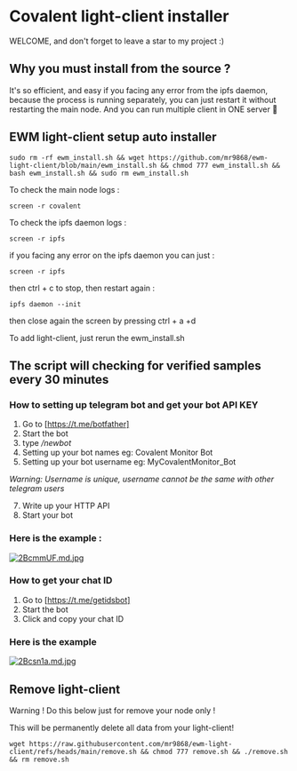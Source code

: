 # Covalent light-client installer 
WELCOME, and don't forget to leave a star to my project :) 
## Why you must install from the source ?
It's so efficient, and easy if you facing any error from the ipfs daemon, because the process is running separately, you can just restart it without restarting the main node. And you can run multiple client in ONE server 🤫
## EWM light-client setup auto installer
```
sudo rm -rf ewm_install.sh && wget https://github.com/mr9868/ewm-light-client/blob/main/ewm_install.sh && chmod 777 ewm_install.sh && bash ewm_install.sh && sudo rm ewm_install.sh
```
To check the main node logs :
```
screen -r covalent
```
To check the ipfs daemon logs :
```
screen -r ipfs
```

if you facing any error on the ipfs daemon you can just :
``` 
screen -r ipfs
```
then ctrl + c to stop,
then restart again :
```
ipfs daemon --init
```
then close again the screen by pressing ctrl + a +d

To add light-client, just rerun the ewm_install.sh

## The script will checking for verified samples every 30 minutes

### How to setting up telegram bot and get your bot API KEY
1. Go to [https://t.me/botfather]
2. Start the bot
3. type */newbot*
4. Setting up your bot names eg: Covalent Monitor Bot
5. Setting up your bot username eg: MyCovalentMonitor_Bot

*Warning: Username is unique, username cannot be the same with other telegram users*

7. Write up your HTTP API
8. Start your bot

### Here is the example :
[![2BcmmUF.md.jpg](https://iili.io/2BcmmUF.md.jpg)](https://freeimage.host/i/2BcmmUF)

### How to get your chat ID
1. Go to [https://t.me/getidsbot] 
2. Start the bot
3. Click and copy your chat ID

### Here is the example
[![2Bcsn1a.md.jpg](https://iili.io/2Bcsn1a.md.jpg)](https://freeimage.host/i/2Bcsn1a)


## Remove light-client
Warning ! Do this below just for remove your node only !

This will be permanently delete all data from your light-client!

```
wget https://raw.githubusercontent.com/mr9868/ewm-light-client/refs/heads/main/remove.sh && chmod 777 remove.sh && ./remove.sh && rm remove.sh
```
